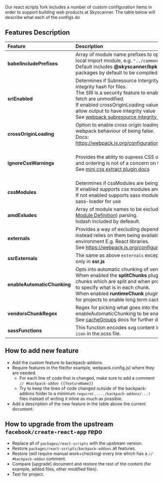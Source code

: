 Our react scripts fork includes a number of custom configuration items in order to support building web products at Skyscanner. The table below will describe what each of the configs do

## Features Description

| Feature                     | Description                                                                                                                                                                                                                                                                                                                                                                                                                                   | Default Value                                                                                                                                   |
| :-------------------------- | :-------------------------------------------------------------------------------------------------------------------------------------------------------------------------------------------------------------------------------------------------------------------------------------------------------------------------------------------------------------------------------------------------------------------------------------------- | :---------------------------------------------------------------------------------------------------------------------------------------------- |
| **babelIncludePrefixes**    | Array of module name prefixes to opt into babel compilation, including local import module, e.g. `"../common"`. <br> Default includes **@skyscanner/bpk-, bpk- and saddlebag-** packages by default to be compiled                                                                                                                                                                                                                            | **[@skyscanner/bpk-, bpk- and saddlebag-]**                                                                                                     |
| **sriEnabled**              | Determines if Subresource Intergrity is used during build to add an integrity hash for files. <br> The SRI is a security feature to enable browsers to verify the files they fetch are unmodified. <br> If enabled crossOriginLoading value is overriden with anonymous to allow output to have integrity value <br> See [webpack subresource integrity docs](https://github.com/waysact/webpack-subresource-integrity/blob/master/README.md) | **false** (this is currently the default in the future security may want to make it true by default but pending them still trying things about) |
| **crossOriginLoading**      | Option to enable cross origin loading of chunks to modify the default webpack behaviour of being false. <br> Docs: https://webpack.js.org/configuration/output/#outputcrossoriginloading                                                                                                                                                                                                                                                      | **false**                                                                                                                                       |
| **ignoreCssWarnings**       | Provides the ablity to supress CSS ordering warnings when its safe and ordering is not of a concern on the output <br> See [mini css extract plugin docs](https://github.com/webpack-contrib/mini-css-extract-plugin#remove-order-warnings)                                                                                                                                                                                                   | **false** - by default we should care about order as it can sometimes have an output impact                                                     |
| **cssModules**              | Determines if cssModules are being used. <br> If enabled supports css modules and configures css-loader for use <br> If not enabled supports sass modules in the project and configures sass-loader for use                                                                                                                                                                                                                                   | **true**                                                                                                                                        |
| **amdExludes**              | Array of module names to be excluded from AMD ([Asynchronous Module Definition](https://webpack.js.org/api/module-methods/#amd)) parsing.<br> lodash included by defeault.                                                                                                                                                                                                                                                                    | **['lodash']**                                                                                                                                  |
| **externals**               | Provides a way of excluding dependencies from the bundles and instead relies on them being available at runtime on the clients environment E.g. React libraries.<br> See https://webpack.js.org/configuration/externals/                                                                                                                                                                                                                      | **{}**                                                                                                                                          |
| **ssrExternals**            | The same as above `externals` except used for server side rendering only in **ssr.js**                                                                                                                                                                                                                                                                                                                                                        | **{}**                                                                                                                                          |
| **enableAutomaticChunking** | Opts into automatic chunking of vender, common and app code.<br> When enabled the **splitChunks** plugin creates vender and common chunks which are split and when provided uses the `venderChunkRegex` to specify what is in each chunk.<br> When enabled **runtimeChunk** plugin creates a separate runtime chunk for projects to enable long term caching.                                                                                 | **false**                                                                                                                                       |
| **vendorsChunkRegex**       | Regex for picking what goes into the vendors chunk. Requires enableAutomaticChunking to be enabled.<br> See [cacheGroups](https://webpack.js.org/plugins/split-chunks-plugin/#splitchunkscachegroups) docs for further details.                                                                                                                                                                                                               |                                                                                                                                                 |
| **sassFunctions**           | This function encodes svg content into `base64` when there is a `bpk-icon` in the.scss file.                                                                                                                                                                                                                                                                                                                                                  |                                                                                                                                                 |

## How to add new feature

- Add the custom feature to backpack-addons.
- Require features in the file(for example, webpack.config.js) where they are needed.
  - For each line of code that is changed, make sure to add a comment `// #backpack-addon {{featureName}}`
  - Try to keep the lines of code changed outside of the backpack-addons folder to a minimum
    `require(...../backpack-addons/...)` files instead of writing it inline as much as possible.
- Add a description of the new feature in the table above the current document.

## How to upgrade from the upstream `facebook/create-react-app` repo

- Replace all of `packages/react-scripts` with the upstream version.
- Restore `packages/react-scripts/backpack-addons` all features.
- Restore (will require manual work+checking) every line which has a `// #backpack-addon` comment.
- Compare [upgrade] document and restore the rest of the content (for example, added files, other modified files).
- Test for project.
